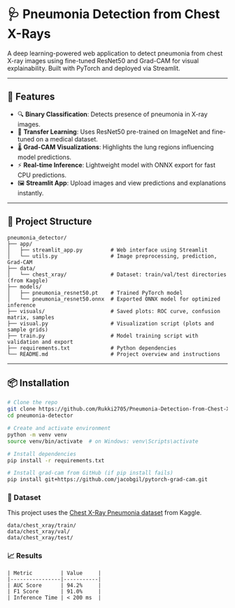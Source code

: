# 🩺 Pneumonia Detection from Chest X-Rays

A deep learning-powered web application to detect pneumonia from chest X-ray images using fine-tuned ResNet50 and Grad-CAM for visual explainability. Built with PyTorch and deployed via Streamlit.

---

## 📌 Features

- 🔍 **Binary Classification**: Detects presence of pneumonia in X-ray images.
- 🧠 **Transfer Learning**: Uses ResNet50 pre-trained on ImageNet and fine-tuned on a medical dataset.
- 🌡️ **Grad-CAM Visualizations**: Highlights the lung regions influencing model predictions.
- ⚡ **Real-time Inference**: Lightweight model with ONNX export for fast CPU predictions.
- 🖼️ **Streamlit App**: Upload images and view predictions and explanations instantly.

---

## 📁 Project Structure

```text
pneumonia_detector/
├── app/
│   ├── streamlit_app.py         # Web interface using Streamlit
│   └── utils.py                 # Image preprocessing, prediction, Grad-CAM
├── data/
│   └── chest_xray/              # Dataset: train/val/test directories (from Kaggle)
├── models/
│   ├── pneumonia_resnet50.pt    # Trained PyTorch model
│   └── pneumonia_resnet50.onnx  # Exported ONNX model for optimized inference
├── visuals/                     # Saved plots: ROC curve, confusion matrix, samples
├── visual.py                    # Visualization script (plots and sample grids)
├── train.py                     # Model training script with validation and export
├── requirements.txt             # Python dependencies
└── README.md                    # Project overview and instructions
```


---

## 📦 Installation

```bash
# Clone the repo
git clone https://github.com/Rukki2705/Pneumonia-Detection-from-Chest-X-Rays.git
cd pneumonia-detector

# Create and activate environment
python -m venv venv
source venv/bin/activate  # on Windows: venv\Scripts\activate

# Install dependencies
pip install -r requirements.txt

# Install grad-cam from GitHub (if pip install fails)
pip install git+https://github.com/jacobgil/pytorch-grad-cam.git
```

### 🧪 Dataset

This project uses the [Chest X-Ray Pneumonia dataset](https://www.kaggle.com/datasets/paultimothymooney/chest-xray-pneumonia) from Kaggle.

```
data/chest_xray/train/
data/chest_xray/val/
data/chest_xray/test/
```
### 📈 Results
```
| Metric         | Value     |
|----------------|-----------|
| AUC Score      | 94.2%     |
| F1 Score       | 91.0%     |
| Inference Time | < 200 ms  |
```

